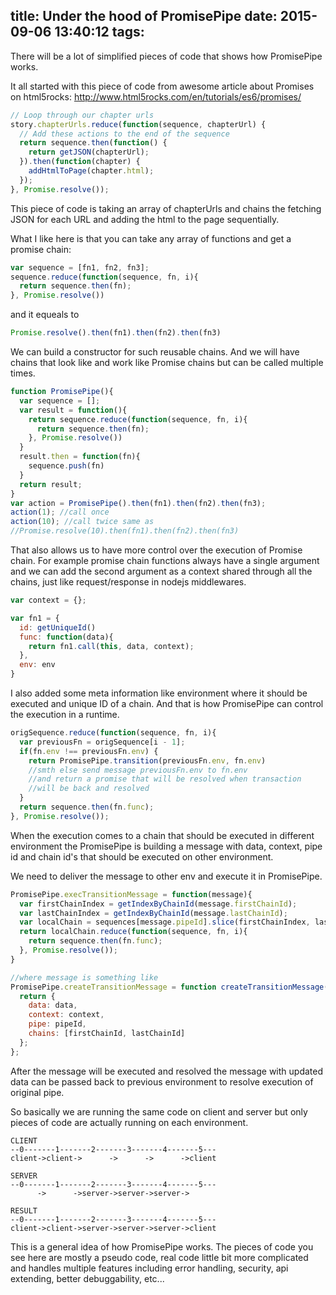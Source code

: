 title: Under the hood of PromisePipe
date: 2015-09-06 13:40:12
tags:
---
There will be a lot of simplified pieces of code that shows how PromisePipe works.

It all started with this piece of code from awesome article about Promises on html5rocks: http://www.html5rocks.com/en/tutorials/es6/promises/
```javascript
// Loop through our chapter urls
story.chapterUrls.reduce(function(sequence, chapterUrl) {
  // Add these actions to the end of the sequence
  return sequence.then(function() {
    return getJSON(chapterUrl);
  }).then(function(chapter) {
    addHtmlToPage(chapter.html);
  });
}, Promise.resolve());
```
This piece of code is taking an array of chapterUrls and chains the fetching JSON for each URL and adding the html to the page sequentially.

What I like here is that you can take any array of functions and get a promise chain:
```javascript
var sequence = [fn1, fn2, fn3];
sequence.reduce(function(sequence, fn, i){
  return sequence.then(fn);
}, Promise.resolve())
```
and it equeals to
```javascript
Promise.resolve().then(fn1).then(fn2).then(fn3)
```
We can build a constructor for such reusable chains. And we will have chains that look like and work like Promise chains but can be called multiple times.

```javascript
function PromisePipe(){
  var sequence = [];
  var result = function(){
    return sequence.reduce(function(sequence, fn, i){
      return sequence.then(fn);
    }, Promise.resolve())
  }
  result.then = function(fn){
    sequence.push(fn)
  }
  return result;
}
var action = PromisePipe().then(fn1).then(fn2).then(fn3);
action(1); //call once
action(10); //call twice same as
//Promise.resolve(10).then(fn1).then(fn2).then(fn3)
```

That also allows us to have more control over the execution of Promise chain. For example promise chain functions always have a single argument and we can add the second argument as a context shared through all the chains, just like request/response in nodejs middlewares.

```javascript
var context = {};

var fn1 = {
  id: getUniqueId()
  func: function(data){
    return fn1.call(this, data, context);
  },
  env: env
}
```

I also added some meta information like environment where it should be executed and unique ID of a chain. And that is how PromisePipe can control the execution in a runtime.

```javascript
origSequence.reduce(function(sequence, fn, i){
  var previousFn = origSequence[i - 1];
  if(fn.env !== previousFn.env) {
    return PromisePipe.transition(previousFn.env, fn.env)
    //smth else send message previousFn.env to fn.env
    //and return a promise that will be resolved when transaction
    //will be back and resolved
  }
  return sequence.then(fn.func);
}, Promise.resolve());
```
When the execution comes to a chain that should be executed in different environment the PromisePipe is building a message with data, context, pipe id and chain id's that should be executed on other environment.

We need to deliver the message to other env and execute it in PromisePipe.

```javascript
PromisePipe.execTransitionMessage = function(message){
  var firstChainIndex = getIndexByChainId(message.firstChainId);
  var lastChainIndex = getIndexByChainId(message.lastChainId);
  var localChain = sequences[message.pipeId].slice(firstChainIndex, lastChainIndex);
  return localChain.reduce(function(sequence, fn, i){
    return sequence.then(fn.func);
  }, Promise.resolve());
}

//where message is something like
PromisePipe.createTransitionMessage = function createTransitionMessage(data, context, pipeId, chainId, envBackChainId, callId){
  return {
    data: data,
    context: context,
    pipe: pipeId,
    chains: [firstChainId, lastChainId]
  };
};
```
After the message will be executed and resolved the message with updated data can be passed back to previous environment to resolve execution of original pipe.


So basically we are running the same code on client and server but only pieces of code are actually running on each environment.
```
CLIENT
--0-------1-------2-------3-------4-------5---
client->client->      ->      ->      ->client

SERVER
--0-------1-------2-------3-------4-------5---
      ->      ->server->server->server->

RESULT
--0-------1-------2-------3-------4-------5---
client->client->server->server->server->client
```
This is a general idea of how PromisePipe works. The pieces of code you see here are mostly a pseudo code, real code little bit more complicated and handles multiple features including error handling, security, api extending, better debuggability, etc...

